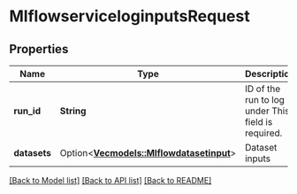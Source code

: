 # MlflowserviceloginputsRequest

## Properties

Name | Type | Description | Notes
------------ | ------------- | ------------- | -------------
**run_id** | **String** | ID of the run to log under This field is required. | 
**datasets** | Option<[**Vec<models::Mlflowdatasetinput>**](Mlflowdatasetinput.md)> | Dataset inputs | [optional]

[[Back to Model list]](../README.md#documentation-for-models) [[Back to API list]](../README.md#documentation-for-api-endpoints) [[Back to README]](../README.md)


